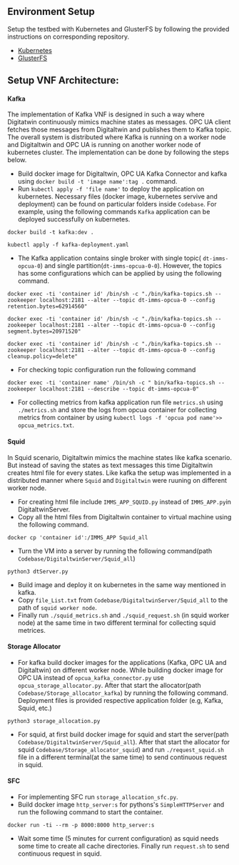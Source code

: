 ## Environment Setup
Setup the testbed with Kubernetes and GlusterFS by following the provided instructions on corresponding repository.
* [Kubernetes](https://github.com/OrangeOnBlack/auto-kubernetes-setup)
* [GlusterFS](https://github.com/OrangeOnBlack/stateful-kubernetes)

## Setup VNF Architecture:

#### Kafka
The implementation of Kafka VNF is designed in such a way where Digitatwin continuously mimics machine states as messages. OPC UA client fetches those messages
from Digitaltwin and publishes them to Kafka topic. The overall system is distributed where Kafka is running on a worker node and Digitaltwin and OPC UA is running on another worker node of kubernetes cluster. The implementation can be done by following the steps below.
* Build docker image for Digitaltwin, OPC UA Kafka Connector and kafka using ``docker build -t 'image name':tag .`` command.
* Run ``kubectl apply -f 'file name'`` to deploy the application on kubernetes. Necessary files (docker image, kubernetes servive and deployment) can be found on particular folders inside ``Codebase``. For example, using the following commands ``Kafka`` application can be deployed successfully on kubernetes.
```
docker build -t kafka:dev .
```
```
kubectl apply -f kafka-deployment.yaml
```
* The Kafka application contains single broker with single topic( ``dt-imms-opcua-0``) and single partition(``dt-imms-opcua-0-0``). However, the topics has some configurations which can be applied by using the following command.
```
docker exec -ti 'container id' /bin/sh -c "./bin/kafka-topics.sh --zookeeper localhost:2181 --alter --topic dt-imms-opcua-0 --config retention.bytes=62914560"
```
```
docker exec -ti 'container id' /bin/sh -c "./bin/kafka-topics.sh --zookeeper localhost:2181 --alter --topic dt-imms-opcua-0 --config segment.bytes=20971520"
```
```
docker exec -ti 'container id' /bin/sh -c "./bin/kafka-topics.sh --zookeeper localhost:2181 --alter --topic dt-imms-opcua-0 --config cleanup.policy=delete"
```
* For checking topic configuration run the following command
```
docker exec -ti 'container name' /bin/sh -c " bin/kafka-topics.sh --zookeeper localhost:2181 --describe --topic dt-imms-opcua-0"
```
* For collecting metrics from kafka application run file ``metrics.sh`` using ``./metrics.sh`` and store the logs from opcua container for collecting metrics from container by using ``kubectl logs -f 'opcua pod name'>> opcua_metrics.txt``. 

#### Squid
In Squid scenario, Digitaltwin mimics the machine states like kafka scenario. But instead of saving the states as text messages this time Digitaltwin creates html file for every states. Like kafka the setup was implemented in a distributed manner where ``Squid`` and ``Digitaltwin`` were ruuning on different worker node.
* For creating html file include ``IMMS_APP_SQUID.py`` instead of ``IMMS_APP.py``in DigitaltwinServer. 
* Copy all the html files from Digitaltwin container to virtual machine using the following command.
```
docker cp 'container id':/IMMS_APP Squid_all
```
* Turn the VM into a server by running the following command(path ``Codebase/DigitaltwinServer/Squid_all``)
```
python3 dtServer.py
```
* Build image and deploy it on kubernetes in the same way mentioned in kafka. 
* Copy ``file_List.txt`` from ``Codebase/DigitaltwinServer/Squid_all`` to the path of ``squid worker node``.
* Finally run ``./squid_metrics.sh`` and ``./squid_request.sh`` (in squid worker node) at the same time in two different terminal for collecting squid metrices. 


#### Storage Allocator 
* For kafka build docker images for the applications (Kafka, OPC UA and Digitaltwin) on different worker node. While building docker image for OPC UA instead of ``opcua_kafka_connector.py`` use ``opcua_storage_allocator.py``. After that start the allocator(path ``Codebase/Storage_allocator_kafka``) by running the following command. Deployment files is provided respective application folder (e.g, Kafka, Squid, etc.) 
```
python3 storage_allocation.py
```
* For squid, at first build docker image for squid and start the server(path ``Codebase/DigitaltwinServer/Squid_all``). After that start the allocator for squid ``Codebase/Storage_allocator_squid``) and run ``./request_squid.sh`` file in a different terminal(at the same time) to send continuous request in squid.


#### SFC
* For implementing SFC run ``storage_allocation_sfc.py``.
* Build docker image ``http_server:s`` for pythons's ``SimpleHTTPServer`` and run the following command to start the container.

```
docker run -ti --rm -p 8000:8000 http_server:s
```
* Wait some time (5 minutes for current configuration) as squid needs some time to create all cache directories. Finally run ``request.sh`` to send continuous request in squid. 

